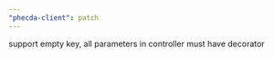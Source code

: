 ```yaml
---
"phecda-client": patch
---
```


support empty key, all parameters in controller must have decorator
